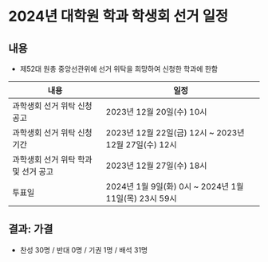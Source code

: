 2024년 대학원 학과 학생회 선거 일정
===

## 내용

* 제52대 원총 중앙선관위에 선거 위탁을 희망하여 신청한 학과에 한함

| 내용 | 일정 | 
|---|---|
| 과학생회 선거 위탁 신청공고 | 2023년 12월 20일(수) 10시 | 
| 과학생회 선거 위탁 신청기간 | 2023년 12월 22일(금) 12시 ~ 2023년 12월 27일(수) 12시 | 
| 과학생회 선거 위탁 학과 및 선거 공고 | 2023년 12월 27일(수) 18시 | 
| 투표일 | 2024년 1월 9일(화) 0시 ~ 2024년 1월 11일(목) 23시 59시 | 

## 결과: 가결
- 찬성 30명 / 반대 0명 / 기권 1명 / 배석 31명
